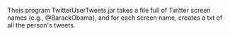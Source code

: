 Theis program TwitterUserTweets.jar takes a file full of Twitter screen names (e.g., @BarackObama), and for each screen name, creates a txt of all the person's tweets.
